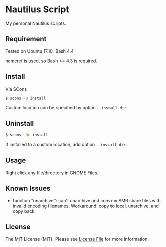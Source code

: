 # Nautilus Script

My personal Nautilus scripts.

## Requirement

Tested on Ubuntu 17.10, Bash 4.4

nameref is used, so Bash >= 4.3 is required.

## Install

Via SCons

``` bash
$ scons -Q install
```

Custom location can be specified by option `--install-dir`.

## Uninstall

``` bash
$ scons -Qc install
```

If installed to a custom location, add option `--install-dir`.

## Usage

Right click any file/directory in GNOME Files.

## Known Issues

- function "unarchive": can't unarchive and convmv SMB share files
  with invalid encoding filenames.
  Workaround: copy to local, unarchive, and copy back

## License

The MIT License (MIT). Please see [License File](LICENSE.md) for more information.
